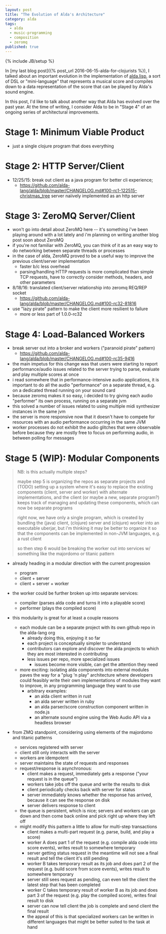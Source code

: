 ```yaml
---
layout: post
title: "The Evolution of Alda's Architecture"
category: alda
tags:
  - alda
  - music-programming
  - composition
  - zeromq
published: true
---
```


{% include JB/setup %}

In [my last blog post]({% post_url 2016-06-15-alda-for-clojurists %}), I talked about an important evolution in the implementation of [alda.lisp](https://github.com/alda-lang/alda/blob/master/doc/alda-lisp.md), a sort of DSL or "mini-language" that represents a musical score and compiles down to a data representation of the score that can be played by Alda's sound engine.

In this post, I'd like to talk about another way that Alda has evolved over the past year. At the time of writing, I consider Alda to be in "Stage 4" of an ongoing series of architectural improvements.

# Stage 1: Minimum Viable Product

* just a single clojure program that does everything

# Stage 2: HTTP Server/Client

* 12/25/15: break out client as a java program for better cli experience;
  * https://github.com/alda-lang/alda/blob/master/CHANGELOG.md#100-rc1-122515-christmas_tree
  server naiively implemented as an http server

# Stage 3: ZeroMQ Server/Client

* won't go into detail about ZeroMQ here -- it's something i've been playing around with a lot lately and i'm planning on writing another blog post soon about ZeroMQ
* if you're not familiar with ZeroMQ, you can think of it as an easy way to do networking between separate threads or processes
* in the case of alda, ZeroMQ proved to be a useful way to improve the previous client/server implementation
  * faster b/c less overhead
  * parsing/handling HTTP requests is more complicated than simple TCP requests, have to correctly consider methods, headers, and other parameters
* 8/18/16: translated client/server relationship into zeromq REQ/REP socket
  * https://github.com/alda-lang/alda/blob/master/CHANGELOG.md#100-rc32-81816
* use "lazy pirate" pattern to make the client more resilient to failure
  * more or less part of 1.0.0-rc32

# Stage 4: Load-Balanced Workers

* break server out into a broker and workers ("paranoid pirate" pattern)
  * https://github.com/alda-lang/alda/blob/master/CHANGELOG.md#100-rc35-9416
* the main impetus for this change was that users were starting to report performance/audio issues related to the server trying to parse, evaluate and play multiple scores at once
* i read somewhere that in performance-intensive audio applications, it is important to do all the audio "performance" on a separate thread, e.g. on a dedicated thread running on your sound card
* because zeromq makes it so easy, i decided to try giving each audio "performer" its own process, running on a separate jvm
* this solved a number of issues related to using multiple midi synthesizer instances in the same jvm
* the server is more responsive now that it doesn't have to compete for resources with an audio performance occurring in the same JVM
* worker processes do not exhibit the audio glitches that were observable before because they are mostly free to focus on performing audio, in between polling for messages

# Stage 5 (WIP): Modular Components

> NB: is this actually multiple steps?
>
> maybe step 5 is organizing the repos as separate projects and (TODO) setting
> up a system where it's easy to replace the existing components (client, server
> and worker) with alternate implementations, and the client (or maybe a new,
> separate program?) keeps track of managing and updating these components,
> which can now be separate programs
>
> right now, we have only a single program, which is created by bundling the
> (java) client, (clojure) server and (clojure) worker into an executable
> uberjar, but i'm thinking it may be better to organize it so that the
> components can be implemented in non-JVM languages, e.g. a rust client
>
> so then step 6 would be breaking the worker out into services w/ something
> like the majordomo or titanic pattern

* already heading in a modular direction with the current progression
  * program
  * client + server
  * client + server + worker

* the worker could be further broken up into separate services:
  * compiler (parses alda code and turns it into a playable score)
  * performer (plays the compiled score)

* this modularity is great for at least a couple reasons
  * each module can be a separate project with its own github repo in the alda-lang org
    * already doing this, enjoying it so far
    * each project is conceptually simpler to understand
    * contributors can explore and discover the alda projects to which they are most interested in contributing
    * less issues per repo, more specialized issues
      * issues become more visible, can get the attention they need
  * more exciting: isolating alda components into external modules paves the way for a "plug 'n play" architecture where developers could feasibly write their own implementations of modules they want to improve, in any programming language they want to use
    * arbitrary examples:
      * an alda client written in rust
      * an alda server written in ruby
      * an alda parser/score construction component written in node.js
      * an alternate sound engine using the Web Audio API via a headless browser

* from ZMQ standpoint, considering using elements of the majordomo and titanic patterns
  * services registered with server
  * client still only interacts with the server
  * workers are idempotent
  * server maintains the state of requests and responses
  * request/response is asynchronous:
    * client makes a request, immediately gets a response ("your request is in the queue")
    * workers take jobs off the queue and write the results to disk
    * client periodically checks back with server for status
    * server immediately knows whether the response has arrived, because it can
      see the response on disk
    * server delivers response to client
  * the queue is persistent, which is nice; servers and workers can go down and
    then come back online and pick right up where they left off
  * might modify this pattern a little to allow for multi-step transactions
    * client makes a multi-part request (e.g. parse, build, and play a score)
    * worker A does part 1 of the request (e.g. compile alda code into score
      events), writes result to somewhere temporary
    * server getting status request in the meantime will not see a final result
      and tell the client it's still pending
    * worker B takes temporary result as its job and does part 2 of the request
      (e.g. build score from score events), writes result to somewhere temporary
    * server still sees request as pending, can even tell the client the latest
      step that has been completed
    * worker C takes temporary result of worker B as its job and does part 3 of
      the request (e.g. play the compiled score), writes final result to disk
    * server can now tell client the job is complete and send client the final
      result
    * the appeal of this is that specialized workers can be written in different
      languages that might be better suited to the task at hand
